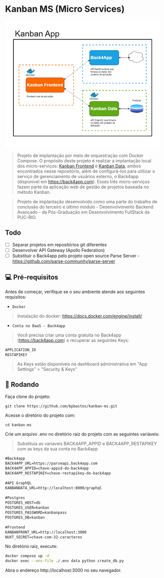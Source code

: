 # Kanban MS (Micro Services) 
<img src="images/diagrama.png" alt="Diagrama de implantação">

> Projeto de implantação por meio de orquestração com Docker Compose. O propósito deste projeto é realizar a implantação local dos micro-serviços: [Kanban Frontend](https://github.com/bpbastos/kanban-ms/tree/main/kanban-frontend) e [Kanban Data](https://github.com/bpbastos/kanban-ms/tree/main/kanban-data), ambos encontrados nesse repositório, além de configurá-los para utilizar o serviço de gerenciamento de usuários externo, o Back4app (disponível em https://back4app.com). Esses três micro-serviços fazem parte da aplicação web de gestão de projetos baseada no método Kanban. 

> Projeto de implantação desenvolvido como uma parte do trabalho de conclusão do terceiro e último módulo - Desenvolvimento Backend Avançado - da Pós-Graduação em Desenvolvimento FullStack da PUC-RIO. 

## Todo

- [ ] Separar projetos em repositórios git diferentes
- [ ] Desenvolver API Gateway (Apollo Federation)
- [ ] Substituir o Back4app pelo projeto open source Parse Server - https://github.com/parse-community/parse-server

## 💻 Pré-requisitos

Antes de começar, verifique se o seu ambiente atende aos seguintes requisitos:

* `Docker`

> Instalação do docker: https://docs.docker.com/engine/install/

* `Conta no BaaS - Back4app`

> Você precisa criar uma conta gratuita no Back4app (https://back4app.com) e recuperar as seguintes Keys:

```
APPLICATION_ID
RESTAPIKEY
```

> As Keys estão disponíveis na dashboard administrativa em "App Settings" > "Security & Keys"

## 🚀 Rodando

Faça clone do projeto:
```
git clone https://github.com/bpbastos/kanban-ms.git
```

Acesse o diretório do projeto com:
```
cd kanban-ms
```

Crie um arquivo .env no diretório raiz do projeto com as seguintes variáveis:
> Substituia as variaveis BACK4APP_APPID e BACK4APP_RESTAPIKEY com as keys da sua conta no Back4app

```env
#Back4app
BACK4APP_URL=https://parseapi.back4app.com
BACK4APP_APPID=chave-appid-do-back4app
BACK4APP_RESTAPIKEY=chave-restapikey-do-back4app

#API GraphQL
KANBANDATA_URL=http://localhost:8000/graphql

#Postgres
POSTGRES_HOST=db
POSTGRES_USER=kanban
POSTGRES_PASSWORD=kanbanpass
POSTGRES_DB=kanban

#Frontend
KANBANFRONT_URL=http://localhost:3000
NUXT_SECRET=chave-com-32-caracteres
```

No diretório raiz, execute:
```sh
docker compose up -d
docker exec --env-file ./.env data python create_db.py
```

Abra o endereço http://localhost:3000 no seu navegador.